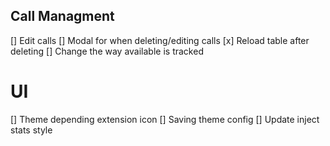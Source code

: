 ## Call Managment
[] Edit calls
[] Modal for when deleting/editing calls
[x] Reload table after deleting
[] Change the way available is tracked

# UI
[] Theme depending extension icon
[] Saving theme config
[] Update inject stats style

